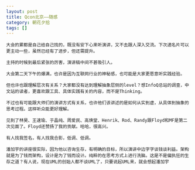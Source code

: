 ```yaml
---
layout: post
title: Qcon北京——随感
category: 朝花夕拾
tags: []
---
```


	大会的累都是自己给自己找的，既没有安下心来听演讲，又不去跟人深入交流。下次递名片可以更主动一些，虽然已经有了进步，但还需提升。

	主持的时候到最后紧张的厉害，演讲稿中间不甚吸引人。

	大会第二天下午的爆满，也许是因为互联网行业的神秘感，也可能是大家更愿意听实践经验。

	但也许也跟理解层次有关系？大家都没有达到理解抽象层侧的level？想InfoQ总站的调查，中文站的读者，更喜欢跟工具、具体实践有关的内容，而不是Thinking。

	不过也有可能跟大师们的演讲方式有关系，也许他们该讲述的是如何从实到虚，从具体到抽象的思考过程。这样听众能更好理解。

	见到了林昊、王速瑜、于晶纯、周爱民、高焕堂、Henrik、Rod、Randy跟Floyd和MF是第二次见面了。Floyd还赞扬了我的贡献。哈哈，很高兴。

	有人找我签名，有人找我合影，低调、低调。

	潘加宇的讲座很实际，因为他以咨询生存，有明确的目标，所以演讲中边字字谈钱谈利益。架构就是为了钱而架构，设计是为了钱而设计。纯粹的在思考方式上进行洗脑。这是不是偏执狂的生存之道？有人说，现在UML的创始人都不谈UML了，只要说起UML来，就会想起潘加宇